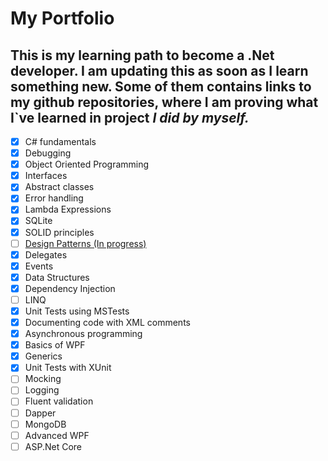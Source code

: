 # My Portfolio

## This is my learning path to become a .Net developer. I am updating this as soon as I learn something new. Some of them contains links to my github repositories, where I am proving what I`ve learned in project ***I did by myself.***

 - [x] C# fundamentals
 - [x] Debugging
 - [x] Object Oriented Programming
 - [x] Interfaces
 - [x] Abstract classes
 - [x] Error handling 
 - [x] Lambda Expressions 
 - [x] SQLite
 - [x] SOLID principles
 - [ ] [Design Patterns (In progress)](https://github.com/TomekLesniak/DesignPatterns)
 - [x] Delegates
 - [x] Events
 - [x] Data Structures
 - [x] Dependency Injection
 - [ ] LINQ 
 - [x] Unit Tests using MSTests
 - [x] Documenting code with XML comments
 - [x] Asynchronous programming
 - [x] Basics of WPF
 - [x] Generics
 - [x] Unit Tests with XUnit
 - [ ] Mocking
 - [ ] Logging
 - [ ] Fluent validation
 - [ ] Dapper
 - [ ] MongoDB
 - [ ] Advanced WPF
 - [ ] ASP.Net Core 
